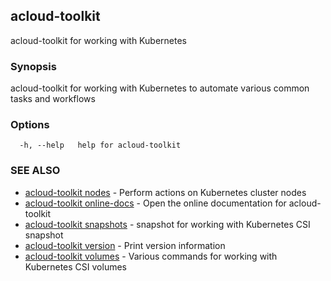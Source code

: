 ## acloud-toolkit

acloud-toolkit for working with Kubernetes

### Synopsis

acloud-toolkit for working with Kubernetes to automate various common tasks and workflows

### Options

```
  -h, --help   help for acloud-toolkit
```

### SEE ALSO

* [acloud-toolkit nodes](acloud-toolkit_nodes.md)	 - Perform actions on Kubernetes cluster nodes
* [acloud-toolkit online-docs](acloud-toolkit_online-docs.md)	 - Open the online documentation for acloud-toolkit
* [acloud-toolkit snapshots](acloud-toolkit_snapshots.md)	 - snapshot for working with Kubernetes CSI snapshot
* [acloud-toolkit version](acloud-toolkit_version.md)	 - Print version information
* [acloud-toolkit volumes](acloud-toolkit_volumes.md)	 - Various commands for working with Kubernetes CSI volumes

